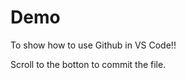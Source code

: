   # Demo 
  
  To show how to use Github in VS Code!!
  
  Scroll to the botton to commit the file. 
